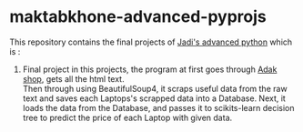 # maktabkhone-advanced-pyprojs
This repository contains the final projects of [Jadi's advanced python](https://maktabkhooneh.org/course/%D8%A2%D9%85%D9%88%D8%B2%D8%B4-%D8%A8%D8%B1%D9%86%D8%A7%D9%85%D9%87-%D9%86%D9%88%DB%8C%D8%B3%DB%8C-%D8%A8%D8%A7-%D9%BE%D8%A7%DB%8C%D8%AA%D9%88%D9%86-%D9%BE%DB%8C%D8%B4%D8%B1%D9%81%D8%AA%D9%87-mk387/) which is : 
1. Final project 
  in this projects, the program at first goes through [Adak shop](https://adak.shop), gets all the html text.  
  Then through using BeautifulSoup4, it scraps useful data from the raw text and saves each Laptops's scrapped data into a Database. 
  Next, it loads the data from the Database, and passes it to scikits-learn decision tree to predict the price of each Laptop with given data.
  
